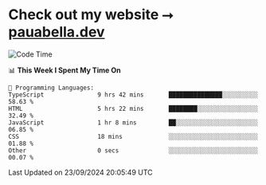 # Check out my website ⭢ [pauabella.dev](https://pauabella.dev)

<!--START_SECTION:waka-->
![Code Time](http://img.shields.io/badge/Code%20Time-3%2C747%20hrs%2022%20mins-blue)

📊 **This Week I Spent My Time On** 

```text
💬 Programming Languages: 
TypeScript               9 hrs 42 mins       ███████████████░░░░░░░░░░   58.63 % 
HTML                     5 hrs 22 mins       ████████░░░░░░░░░░░░░░░░░   32.49 % 
JavaScript               1 hr 8 mins         ██░░░░░░░░░░░░░░░░░░░░░░░   06.85 % 
CSS                      18 mins             ░░░░░░░░░░░░░░░░░░░░░░░░░   01.88 % 
Other                    0 secs              ░░░░░░░░░░░░░░░░░░░░░░░░░   00.07 % 
```


 Last Updated on 23/09/2024 20:05:49 UTC
<!--END_SECTION:waka-->
